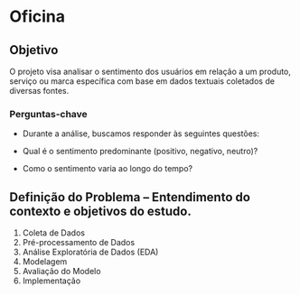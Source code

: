 # Oficina

## Objetivo

O projeto visa analisar o sentimento dos usuários em relação a um produto, serviço ou marca específica com base em dados textuais coletados de diversas fontes.

### Perguntas-chave

- Durante a análise, buscamos responder às seguintes questões:

- Qual é o sentimento predominante (positivo, negativo, neutro)?

 - Como o sentimento varia ao longo do tempo?

## Definição do Problema – Entendimento do contexto e objetivos do estudo.

1. Coleta de Dados
2. Pré-processamento de Dados
3. Análise Exploratória de Dados (EDA)
4. Modelagem
5. Avaliação do Modelo
6. Implementação
